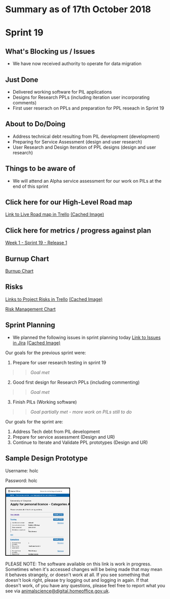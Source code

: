 # Summary as of 17th October 2018 

# Sprint 19

## What's Blocking us / Issues
* We have now received authority to operate for data migration 

## Just Done
* Delivered working software for PIL applications 
* Designs for Research PPLs (including iteration user incorporating comments)
* First user reserach on PPLs and preparation for PPL reseach in Sprint 19

## About to Do/Doing
* Address technical debt resulting from PIL development (development)
* Preparing for Service Assessment (design and user research)
* User Research and Design iteration of PPL designs (design and user research)

## Things to be aware of
* We will attend an Alpha service assessment for our work on PILs at the end of this sprint 

## Click here for our High-Level Road map
[Link to Live Road map in Trello](https://trello.com/b/gDQdE01u/asl-roadmap)    [\(Cached Image\)](graphs/ASLRoadMap17102018.jpg)

## Click here for metrics / progress against plan
[Week 1 - Sprint 19 - Release 1](graphs/progress17102018.png)

## Burnup Chart

[Burnup Chart](burnup17102018.md)

## Risks
[Links to Project Risks in Trello](https://trello.com/b/VuFuCL7t/risk-register-and-kpis-asl-delivery)    [\(Cached Image\)](graphs/ASLRiskRegister17102018.jpg)

[Risk Management Chart](graphs/risk17102018.png)

## Sprint Planning
* We planned the following issues in sprint planning today [Link to Issues in Jira](https://jira.digital.homeoffice.gov.uk/secure/RapidBoard.jspa?rapidView=261)    [\(Cached Image\)](graphs/sprint17102018.png)

Our goals for the previous sprint were:
1. Prepare for user research testing in sprint 19
>> *Goal met* 
2. Good first design for Research PPLs (including commenting)
>> *Goal met*
3. Finish PILs (Working software)
>> *Goal partially met - more work on PILs still to do*


Our goals for the sprint are:
1. Address Tech debt from PIL development 
2. Prepare for service assessment (Design and UR) 
3. Continue to Iterate and Validate PPL prototypes (Design and UR)

## Sample Design Prototype
Username: holc

Password: holc

<a href="https://public-ui.notprod.asl.homeoffice.gov.uk/"><img src="graphs/proto1_17102018.png" alt="HTML5 Icon" width="200" style="border:2px solid black"></a>

PLEASE NOTE:
The software available on this link is work in progress. Sometimes when it's accessed changes will be being made that may mean it behaves strangely, or doesn't work at all. If you see something that doesn't look right, please try logging out and logging in again.  If that doesn't work, of you have any questions, please feel free to report what you see via [animalscience@digital.homeoffice.gov.uk](animalscience@digital.homeoffice.gov.uk).
